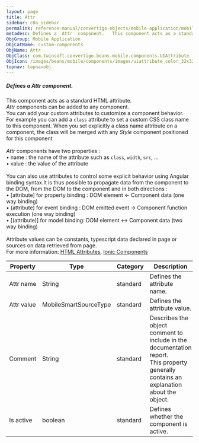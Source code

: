 ```yaml
---
layout: page
title: Attr
sidebar: c8o_sidebar
permalink: reference-manual/convertigo-objects/mobile-application/mobile-components/custom-components/attr/
metadesc: Defines a  Attr  component.   This component acts as a standard HTML attribute.  Attr  components can be added to any component. You can add your cust
ObjGroup: Mobile Application
ObjCatName: custom-components
ObjName: Attr
ObjClass: com.twinsoft.convertigo.beans.mobile.components.UIAttribute
ObjIcon: /images/beans/mobile/components/images/uiattribute_color_32x32.png
topnav: topnavobj
---
```

##### Defines a <i>Attr</i> component. 

This component acts as a standard HTML attribute.<br/><i>Attr</i> components can be added to any component.<br>You can add your custom attributes to customize a component behavior. For example you can add a <code>class</code> attribute to set a custom CSS class name to this component. When you set explicitly a class name attribute on a component, the class will be merged with any <i>Style</i> component positioned for  this component<br /><br/><i>Attr</i> components have two properties : <br> • name : the name of the attribute such as <code>class</code>, <code>width</code>, <code>src</code>, ...<br> • value : the value of the attribute<br/><br /> You can also use attributes to control some explicit behavior using Angular binding syntax.It is thus possible to propagate data from the component to the DOM, from the DOM to the component and in both directions :<br> • [attribute] for property binding : DOM element &larr; Component data (one way binding)<br> • (attribute) for event binding : DOM emitted event &rarr; Component function execution (one way binding)<br> • [(attribute)] for model binding: DOM element &harr; Component data (two way binding)<br/><br /> Attribute values can be constants, typescript data declared in page or sources on data retrieved from page.<br/> For more information: <a href='https://www.w3schools.com/html/html_attributes.asp' target='_blank'>HTML Attributes</a>, <a href='https://ionicframework.com/docs/v3/components/' target='_blank'>Ionic Components</a>

Property | Type | Category | Description
--- | --- | --- | ---
Attr name | String | standard | Defines the attribute name.<br/>
Attr value | MobileSmartSourceType | standard | Defines the attribute value.<br/>
Comment | String | standard | Describes the object comment to include in the documentation report.<br/>This property generally contains an explanation about the object.
Is active | boolean | standard | Defines whether the component is active.<br/>
